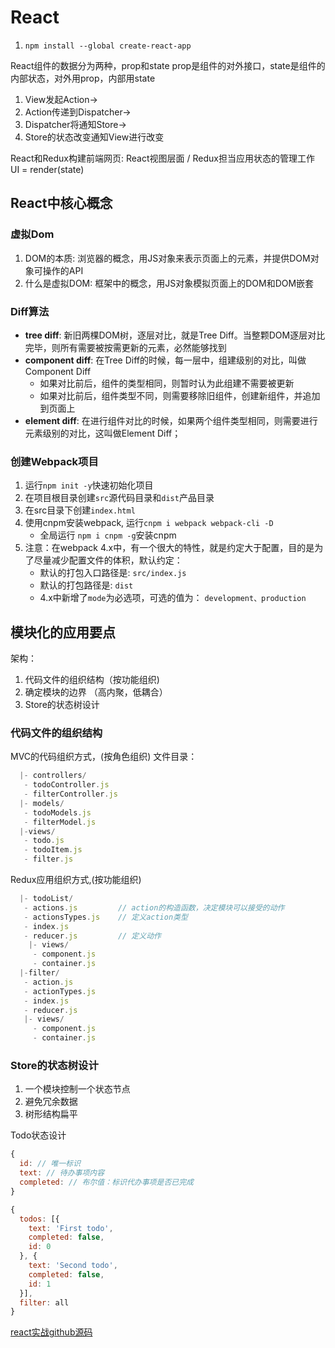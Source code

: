 # React

1. `npm install --global create-react-app`

React组件的数据分为两种，prop和state
prop是组件的对外接口，state是组件的内部状态，对外用prop，内部用state

1. View发起Action->
2. Action传递到Dispatcher->
3. Dispatcher将通知Store->
4. Store的状态改变通知View进行改变

React和Redux构建前端网页: React视图层面 / Redux担当应用状态的管理工作
UI = render(state)

## React中核心概念

### 虚拟Dom

1. DOM的本质: 浏览器的概念，用JS对象来表示页面上的元素，并提供DOM对象可操作的API
2. 什么是虚拟DOM: 框架中的概念，用JS对象模拟页面上的DOM和DOM嵌套

### Diff算法

* __tree diff__: 新旧两棵DOM树，逐层对比，就是Tree Diff。当整颗DOM逐层对比完毕，则所有需要被按需更新的元素，必然能够找到
* __component diff__: 在Tree Diff的时候，每一层中，组建级别的对比，叫做Component Diff
  * 如果对比前后，组件的类型相同，则暂时认为此组建不需要被更新
  * 如果对比前后，组件类型不同，则需要移除旧组件，创建新组件，并追加到页面上
* __element diff__: 在进行组件对比的时候，如果两个组件类型相同，则需要进行元素级别的对比，这叫做Element Diff；

### 创建Webpack项目

1. 运行`npm init -y`快速初始化项目
2. 在项目根目录创建`src`源代码目录和`dist`产品目录
3. 在src目录下创建`index.html`
4. 使用cnpm安装webpack, 运行`cnpm i webpack webpack-cli -D`
   * 全局运行 `npm i cnpm -g`安装cnpm
5. 注意：在webpack 4.x中，有一个很大的特性，就是约定大于配置，目的是为了尽量减少配置文件的体积，默认约定：
   * 默认的打包入口路径是: `src/index.js`
   * 默认的打包路径是: `dist`
   * 4.x中新增了`mode`为必选项，可选的值为： `development、production`

## 模块化的应用要点

架构：

1. 代码文件的组织结构（按功能组织)
2. 确定模块的边界 （高内聚，低耦合）
3. Store的状态树设计

### 代码文件的组织结构

MVC的代码组织方式，(按角色组织)
文件目录：

```js
  |- controllers/
   - todoController.js
   - filterController.js
  |- models/
   - todoModels.js
   - filterModel.js
  |-views/
   - todo.js
   - todoItem.js
   - filter.js
```

Redux应用组织方式,(按功能组织)

```js
  |- todoList/
   - actions.js         // action的构造函数，决定模块可以接受的动作
   - actionsTypes.js    // 定义action类型
   - index.js
   - reducer.js         // 定义动作
    |- views/
     - component.js
     - container.js
  |-filter/
   - action.js
   - actionTypes.js
   - index.js
   - reducer.js
   |- views/
     - component.js
     - container.js
```

### Store的状态树设计

1. 一个模块控制一个状态节点
2. 避免冗余数据
3. 树形结构扁平

Todo状态设计

```js
{
  id: // 唯一标识
  text: // 待办事项内容
  completed: // 布尔值：标识代办事项是否已完成
}

{
  todos: [{
    text: 'First todo',
    completed: false,
    id: 0
  }, {
    text: 'Second todo',
    completed: false,
    id: 1
  }],
  filter: all
}
```

[react实战github源码](https://github.com/mocheng/react-and-redux/tree/master/)
